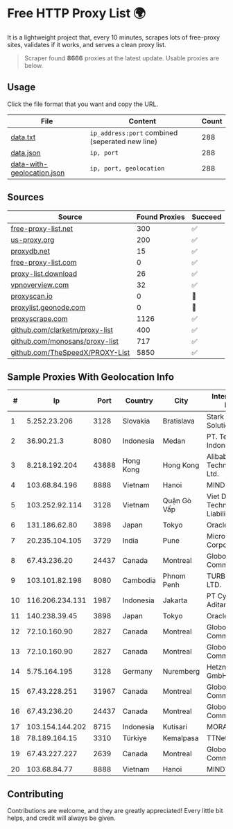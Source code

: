 
# Free HTTP Proxy List 🌍

It is a lightweight project that, every 10 minutes, scrapes lots of free-proxy sites, validates if it works, and serves a clean proxy list.


> Scraper found **8666** proxies at the latest update. Usable proxies are below.

## Usage

Click the file format that you want and copy the URL.


|File|Content|Count|
|----|-------|-----|
|[data.txt](https://raw.githubusercontent.com/themiralay/Proxy-List-World/master/data.txt)|`ip_address:port` combined (seperated new line)|288|
|[data.json](https://raw.githubusercontent.com/themiralay/Proxy-List-World/master/data.json)|`ip, port`|288|
|[data-with-geolocation.json](https://raw.githubusercontent.com/themiralay/Proxy-List-World/master/data-with-geolocation.json)|`ip, port, geolocation`|288|

## Sources

|Source|Found Proxies|Succeed|
|------|-------------|-------|
|[free-proxy-list.net](https://free-proxy-list.net)|300|✅|
|[us-proxy.org](https://www.us-proxy.org)|200|✅|
|[proxydb.net](http://proxydb.net)|15|✅|
|[free-proxy-list.com](https://free-proxy-list.com/?page=&port=&type%5B%5D=http&type%5B%5D=https&up_time=0&search=Search)|0|✅|
|[proxy-list.download](https://www.proxy-list.download/HTTP)|26|✅|
|[vpnoverview.com](https://vpnoverview.com/privacy/anonymous-browsing/free-proxy-servers)|32|✅|
|[proxyscan.io](https://www.proxyscan.io)|0|🚫|
|[proxylist.geonode.com](https://proxylist.geonode.com/api/proxy-list?limit=300&page=1&sort_by=lastChecked&sort_type=desc&protocols=http,https)|0|🚫|
|[proxyscrape.com](https://api.proxyscrape.com/v2/?request=displayproxies&protocol=http&timeout=10000&country=all&ssl=all&anonymity=all)|1126|✅|
|[github.com/clarketm/proxy-list](https://raw.githubusercontent.com/clarketm/proxy-list/master/proxy-list-raw.txt)|400|✅|
|[github.com/monosans/proxy-list](https://raw.githubusercontent.com/monosans/proxy-list/main/proxies/http.txt)|717|✅|
|[github.com/TheSpeedX/PROXY-List](https://raw.githubusercontent.com/TheSpeedX/PROXY-List/master/http.txt)|5850|✅|


## Sample Proxies With Geolocation Info

|#|Ip|Port|Country|City|Internet Service Provider|
|-|--|----|-------|----|-------------------------|
|1|5.252.23.206|3128|Slovakia|Bratislava|Stark Industries Solutions LTD|
|2|36.90.21.3|8080|Indonesia|Medan|PT. Telekomunikasi Indonesia|
|3|8.218.192.204|43888|Hong Kong|Hong Kong|Alibaba (US) Technology Co., Ltd.|
|4|103.68.84.196|8888|Vietnam|Hanoi|MIND|
|5|103.252.92.114|3128|Vietnam|Quận Gò Vấp|Viet Digital Technology Liability Company|
|6|131.186.62.80|3898|Japan|Tokyo|Oracle Corporation|
|7|20.235.104.105|3729|India|Pune|Microsoft Corporation|
|8|67.43.236.20|24437|Canada|Montreal|GloboTech Communications|
|9|103.101.82.198|8080|Cambodia|Phnom Penh|TURBOTECH CO., LTD.|
|10|116.206.234.131|1987|Indonesia|Jakarta|PT Cyberindo Aditama|
|11|140.238.39.45|3898|Japan|Tokyo|Oracle Corporation|
|12|72.10.160.90|2827|Canada|Montreal|GloboTech Communications|
|13|72.10.160.90|2827|Canada|Montreal|GloboTech Communications|
|14|5.75.164.195|3128|Germany|Nuremberg|Hetzner Online GmbH|
|15|67.43.228.251|31967|Canada|Montreal|GloboTech Communications|
|16|67.43.236.20|24437|Canada|Montreal|GloboTech Communications|
|17|103.154.144.202|8715|Indonesia|Kutisari|MORATELINDONAP|
|18|78.189.164.15|3310|Türkiye|Kemalpasa|TTNet A.S.|
|19|67.43.227.227|2639|Canada|Montreal|GloboTech Communications|
|20|103.68.84.77|8888|Vietnam|Hanoi|MIND|



## Contributing

Contributions are welcome, and they are greatly appreciated! Every
little bit helps, and credit will always be given.

